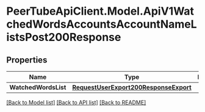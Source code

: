 # PeerTubeApiClient.Model.ApiV1WatchedWordsAccountsAccountNameListsPost200Response

## Properties

Name | Type | Description | Notes
------------ | ------------- | ------------- | -------------
**WatchedWordsList** | [**RequestUserExport200ResponseExport**](RequestUserExport200ResponseExport.md) |  | [optional] 

[[Back to Model list]](../README.md#documentation-for-models) [[Back to API list]](../README.md#documentation-for-api-endpoints) [[Back to README]](../README.md)

